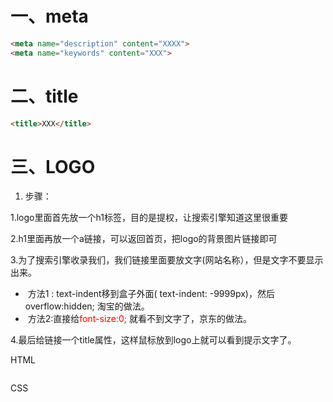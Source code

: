 # 一、meta

```html
<meta name="description" content="XXXX">
<meta name="keywords" content="XXX">
```

# 二、title

```html
<title>XXX</title>
```

# 三、LOGO

1) 步骤：

1.logo里面首先放一个h1标签，目的是提权，让搜索引擎知道这里很重要

2.h1里面再放一个a链接，可以返回首页，把logo的背景图片链接即可

3.为了搜索引擎收录我们，我们链接里面要放文字(网站名称），但是文字不要显示出来。

- ​	方法1 : text-indent移到盒子外面( text-indent: -9999px)，然后overflow:hidden; 淘宝的做法。
- ​	方法2∶直接给<font color="red">font-size:0; </font>就看不到文字了，京东的做法。

4.最后给链接一个title属性，这样鼠标放到logo上就可以看到提示文字了。

HTML

```html

```

CSS

```css

```

